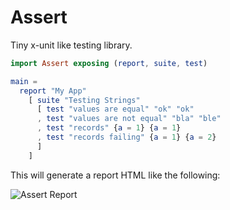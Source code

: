 # Assert

Tiny x-unit like testing library.

```elm
import Assert exposing (report, suite, test)

main =
  report "My App" 
    [ suite "Testing Strings" 
      [ test "values are equal" "ok" "ok"
      , test "values are not equal" "bla" "ble"
      , test "records" {a = 1} {a = 1}
      , test "records failing" {a = 1} {a = 2}
      ]
    ]
```
This will generate a report HTML like the following:

![Assert Report](/examples/assert.png)
